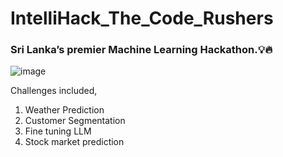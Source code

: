 # IntelliHack_The_Code_Rushers
###  Sri Lanka’s premier Machine Learning Hackathon.💡🔥


![image](https://github.com/user-attachments/assets/585db1f8-7ec8-4026-bb5f-6651f60c9b9d)


Challenges included,
1. Weather Prediction
2. Customer Segmentation
3. Fine tuning LLM
4. Stock market prediction
